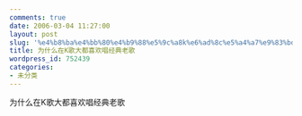 ```yaml
---
comments: true
date: 2006-03-04 11:27:00
layout: post
slug: '%e4%b8%ba%e4%bb%80%e4%b9%88%e5%9c%a8k%e6%ad%8c%e5%a4%a7%e9%83%bd%e5%96%9c%e6%ac%a2%e5%94%b1%e7%bb%8f%e5%85%b8%e8%80%81%e6%ad%8c'
title: 为什么在K歌大都喜欢唱经典老歌
wordpress_id: 752439
categories:
- 未分类
---
```


为什么在K歌大都喜欢唱经典老歌
